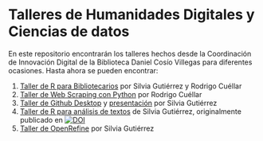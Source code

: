 # Talleres de Humanidades Digitales y Ciencias de datos
En este repositorio encontrarán los talleres hechos desde la Coordinación de Innovación Digital de la Biblioteca Daniel Cosío Villegas para diferentes ocasiones.
Hasta ahora se pueden encontrar:
1. [Taller de R para Bibliotecarios](https://github.com/ColmexBDCV/talleres/tree/master/R_para_bibliotecas) por Silvia Gutiérrez y Rodrigo Cuéllar
2. [Taller de Web Scraping con Python](https://github.com/ColmexBDCV/talleres/tree/master/Web_Scraping) por Rodrigo Cuéllar
3. [Taller de Github Desktop](https://github.com/ColmexBDCV/talleres/tree/master/Github) y [presentación](http://sandbox.colmex.mx/~silvia/Github/slides-introduccion-a-github.html#/) por Silvia Gutiérrez
4. [Taller de R para análisis de textos](https://github.com/ColmexBDCV/talleres/tree/master/R_procesamiento_textos) de Silvia Gutiérrez, originalmente publicado en [![DOI](https://zenodo.org/badge/DOI/10.5281/zenodo.2231472.svg)](https://doi.org/10.5281/zenodo.2231472)
5. [Taller de OpenRefine](https://github.com/ColmexBDCV/talleres/tree/master/OpenRefine) por Silvia Gutiérrez
